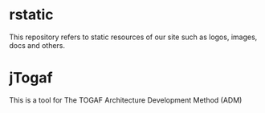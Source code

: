 # rstatic
This repository refers to static resources of our site such as logos, images, docs and others.

# jTogaf
This is a tool for The TOGAF Architecture Development Method (ADM)
